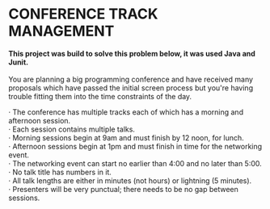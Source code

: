 # CONFERENCE TRACK MANAGEMENT

<b>This project was build to solve this problem below, it was used Java and Junit.</b><br><br> 
You are planning a big programming conference and have received many proposals which have passed the initial screen process but you're having trouble fitting them into the time constraints of the day.

· The conference has multiple tracks each of which has a morning and afternoon session.<br>
· Each session contains multiple talks.<br>
· Morning sessions begin at 9am and must finish by 12 noon, for lunch.<br>
· Afternoon sessions begin at 1pm and must finish in time for the networking event.<br>
· The networking event can start no earlier than 4:00 and no later than 5:00.<br>
· No talk title has numbers in it.<br>
· All talk lengths are either in minutes (not hours) or lightning (5 minutes).<br>
· Presenters will be very punctual; there needs to be no gap between sessions.
